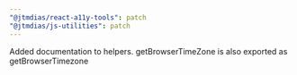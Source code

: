 ```yaml
---
"@jtmdias/react-a11y-tools": patch
"@jtmdias/js-utilities": patch
---
```


Added documentation to helpers. getBrowserTimeZone is also exported as getBrowserTimezone
